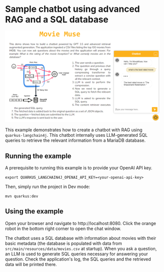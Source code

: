 # Sample chatbot using advanced RAG and a SQL database

![Movie Muse](moviemuse.png)

This example demonstrates how to create a chatbot with RAG using
`quarkus-langchain4j`. This chatbot internally uses LLM-generated SQL
queries to retrieve the relevant information from a MariaDB database.

## Running the example

A prerequisite to running this example is to provide your OpenAI API key.

```
export QUARKUS_LANGCHAIN4J_OPENAI_API_KEY=<your-openai-api-key>
```

Then, simply run the project in Dev mode:

```
mvn quarkus:dev
```

## Using the example

Open your browser and navigate to http://localhost:8080. Click the orange robot
in the bottom right corner to open the chat window.

The chatbot uses a SQL database with information about movies with their
basic metadata (the database is populated with data from
`src/main/resources/data/movies.csv` at startup). When you ask a question, an
LLM is used to generate SQL queries necessary for answering your question.
Check the application's log, the SQL queries and the retrieved data will be
printed there.

